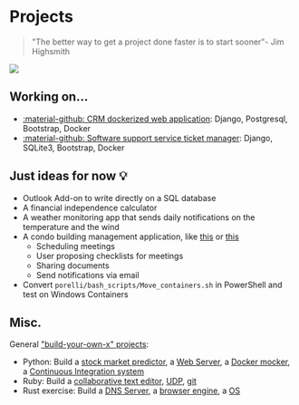 # Projects

> "The better way to get a project done faster is to start sooner"- Jim Highsmith

<a href="https://www.commitstrip.com/en/?"><img src="https://www.commitstrip.com/wp-content/uploads/2014/11/Strip-Side-project-650-finalenglish.jpg"></a>

## Working on...

* [:material-github: CRM dockerized web application](https://github.com/sannae/djangocrm): Django, Postgresql, Bootstrap, Docker
* [:material-github: Software support service ticket manager](https://github.com/sannae/hotline): Django, SQLite3, Bootstrap, Docker

## Just ideas for now :bulb:

* Outlook Add-on to write directly on a SQL database
* A financial independence calculator 
* A weather monitoring app that sends daily notifications on the temperature and the wind
* A condo building management application, like [this](https://www.danea.it/software/domustudio/) or [this](https://valore24.ilsole24ore.com/condominio/condominio/?gclid=CjwKCAjw-sqKBhBjEiwAVaQ9axXYLqBzWWII8B0QNndG-fXeYfXAUAXrqRuM0rpuRr7syVKmnT-vZBoCca4QAvD_BwE)
    * Scheduling meetings
    * User proposing checklists for meetings 
    * Sharing documents
    * Send notifications via email
* Convert `porelli/bash_scripts/Move_containers.sh` in PowerShell and test on Windows Containers

## Misc.
General ["build-your-own-x" projects](https://github.com/danistefanovic/build-your-own-x):

* Python: Build a [stock market predictor](https://www.datacamp.com/community/tutorials/lstm-python-stock-market), a [Web Server](https://ruslanspivak.com/lsbaws-part1/), a [Docker mocker](https://github.com/tonybaloney/mocker), a [Continuous Integration system](http://aosabook.org/en/500L/a-continuous-integration-system.html)
* Ruby: Build a [collaborative text editor](https://www.aha.io/blog/text-editor), [UDP](https://medium.com/geckoboard-under-the-hood/how-to-build-a-network-stack-in-ruby-f73aeb1b661b), [git](https://thoughtbot.com/blog/rebuilding-git-in-ruby)
* Rust exercise: Build a [DNS Server](https://github.com/EmilHernvall/dnsguide/blob/master/README.md), a [browser engine](https://limpet.net/mbrubeck/2014/08/08/toy-layout-engine-1.html), a [OS](https://os.phil-opp.com/)

